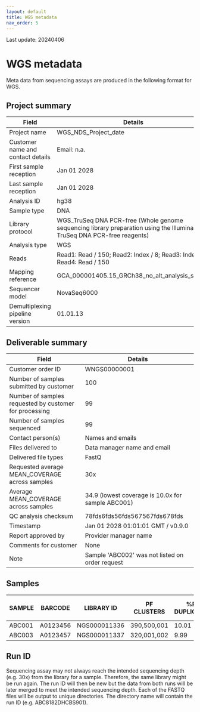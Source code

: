 ```yaml
---
layout: default
title: WGS metadata
nav_order: 5
---
```


Last update: 20240406

# WGS metadata

Meta data from sequencing assays are produced in the following format for WGS.

## Project summary

| Field                        | Details                                                                                |
|------------------------------|----------------------------------------------------------------------------------------|
| Project name                 | WGS_NDS_Project_date                                                                   |
| Customer name and contact details | Email: n.a.                                                                           |
| First sample reception       | Jan 01 2028                                                                            |
| Last sample reception        | Jan 01 2028                                                                            |
| Analysis ID                  | hg38                                                                                   |
| Sample type                  | DNA                                                                                    |
| Library protocol             | WGS_TruSeq DNA PCR-free (Whole genome sequencing library preparation using the Illumina TruSeq DNA PCR-free reagents) |
| Analysis type                | WGS                                                                                    |
| Reads                        | Read1: Read / 150; Read2: Index / 8; Read3: Index / 8; Read4: Read / 150               |
| Mapping reference            | GCA_000001405.15_GRCh38_no_alt_analysis_set.fna                                        |
| Sequencer model              | NovaSeq6000                                                                            |
| Demultiplexing pipeline version | 01.01.13                                                                              |

## Deliverable summary

| Field                                      | Details                                                                                   |
|--------------------------------------------|-------------------------------------------------------------------------------------------|
| Customer order ID                          | WNGS00000001                                                                              |
| Number of samples submitted by customer    | 100                                                                                       |
| Number of samples requested by customer for processing | 99                                                                                      |
| Number of samples sequenced                | 99                                                                                        |
| Contact person(s)                          | Names and emails                                                                          |
| Files delivered to                         | Data manager name and email                                                               |
| Delivered file types                       | FastQ                                                                                     |
| Requested average MEAN_COVERAGE across samples | 30x                                                                                     |
| Average MEAN_COVERAGE across samples       | 34.9 (lowest coverage is 10.0x for sample ABC001)                                         |
| QC analysis checksum                       | 78fds6fds56fds567567fds678fds                                                             |
| Timestamp                                  | Jan 01 2028 01:01:01 GMT / v0.9.0                                                          |
| Report approved by                         | Provider manager name                                                                     |
| Comments for customer                      | None                                                                                      |
| Note                                       | Sample 'ABC002' was not listed on order request                                           |

## Samples

| SAMPLE | BARCODE  | LIBRARY ID   | PF CLUSTERS | %PF DUPLICATES | %PF BASES ALIGNED | Q30  | REQUESTED COVERAGE | MEAN COVERAGE | %NEW VARIANTS | PRIMARY SAMPLE TYPE |
|--------|----------|--------------|-------------|----------------|-------------------|------|--------------------|---------------|---------------|---------------------|
| ABC001 | A0123456 | NGS000011336 | 390,500,001 | 10.01          | 96.01             | 91.41| 30x                | 30.5x         | 0.66          | Fibroblasts         |
| ABC003 | A0123457 | NGS000011337 | 320,001,002 | 9.99           | 98.09             | 91.21| 30x                | 30.5x         | n.a.          | Fibroblasts         |

## Run ID

Sequencing assay may not always reach the intended sequencing depth (e.g. 30x) from the library for a sample. 
Therefore, the same library might be run again.
The run ID will then be new but the data from both runs will be later merged to meet the intended sequencing depth. 
Each of the FASTQ files will be output to unique directories. 
The directory name will contain the run ID (e.g. ABC8182DHCBS901).

